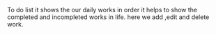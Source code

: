 To do list it shows the our daily works in order it helps to show the completed and incompleted works in life.
here we add ,edit and delete work.
